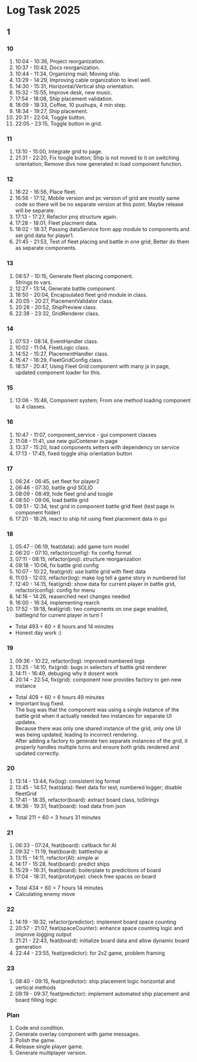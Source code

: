 # Log Task 2025

## 1

### 10

1. 10:04 - 10:36, Project reorganization.
2. 10:37 - 10:43, Docs reorganization.
3. 10:44 - 11:34, Organizing mail; Moving ship.
4. 13:29 - 14:29, Improving cable organization to level well.
5. 14:30 - 15:31, Horizontal/Vertical ship orientation.
6. 15:32 - 15:55, Improve desk, new music.
7. 17:54 - 18:08, Ship placement validation.
8. 18:09 - 18:33, Coffee, 10 pushups, 4 min step.
9. 18:34 - 19:27, Ship placement.
10. 20:31 - 22:04, Toggle button.
11. 22:05 - 23:15, Toggle button in grid.

### 11

1. 13:10 - 15:00, Integrate grid to page.
2. 21:31 - 22:20, Fix toogle button; Ship is not moved to it on switching orientation; Remove divs now generated in load component function.

### 12

1. 16:22 - 16:56, Place fleet.
2. 16:56 - 17:12, Mobile version and pc version of grid are mostly same code so there will be no separate version at this point. Maybe release will be separate.
3. 17:13 - 17:27, Refactor proj structure again.
4. 17:28 - 18:01, Fleet placment data.
5. 18:02 - 18:37, Passing dataService form app module to components and set grid data for player1.
6. 21:45 - 21:53, Test of fleet placing and battle in one grid; Better do them as separate components.

### 13

1. 08:57 - 10:15, Generate fleet placing component.  
   Strings to vars.
2. 12:27 - 13:14, Generate battle component.
3. 18:50 - 20:04, Encapsulated fleet grid module in class.
4. 20:05 - 20:27, PlacementValidator class.
5. 20:28 - 20:52, ShipPreview class.
6. 22:38 - 23:32, GridRenderer class.

### 14

1. 07:53 - 08:14, EventHandler class.
2. 10:02 - 11:04, FleetLogic class.
3. 14:52 - 15:27, PlacementHandler class.
4. 15:47 - 16:29, FleetGridConfig class.
5. 18:57 - 20:47, Using Fleet Grid component with many js in page, updated component loader for this.

### 15

1. 13:06 - 15:46, Component system; From one method loading component to 4 classes.

### 16

1. 10:47 - 11:07, component_service - gui component classes
2. 11:08 - 11:41, use new guiContener in page
3. 13:37 - 15:20, load components setters with dependency on service
4. 17:13 - 17:45, fixed toggle ship orientation button

### 17

1. 06:24 - 06:45, set fleet for player2
2. 06:46 - 07:30, battle grid SOLID
3. 08:09 - 08:49, hide fleet grid and toogle
4. 08:50 - 09:06, load battle grid
5. 09:51 - 12:34, test grid in component battle grid fleet (test page in component folder)
6. 17:20 - 18:26, react to ship hit using fleet placement data in gui

### 18

1. 05:47 - 06:19, feat(data): add game turn model
2. 06:20 - 07:10, refactor(config): fix config format
3. 07:11 - 08:15, refactor(proj): structure reorganization
4. 09:18 - 10:06, fix battle grid config
5. 10:07 - 10:22, feat(grid): use battle grid with fleet data
6. 11:03 - 12:03, refactor(log): make log tell a game story in numbered list
7. 12:40 - 14:15, feat(grid): show data for current player in battle grid, refactor(config): config for menu
8. 14:16 - 14:26, reaserched next changes needed
9. 16:00 - 16:34, implementing rearch
10. 17:52 - 19:18, feat(grid): two components on one page enabled, battlegrid for current player in turn 1

- Total 493 ÷ 60 = 8 hours and 14 minutes
- Honest day work :)

### 19

1. 09:36 - 10:22, refactor(log): improved numbered logs
2. 13:25 - 14:10, fix(grid): bugs in selectors of battle grid renderer
3. 14:11 - 16:49, debuging why it dosent work
4. 20:14 - 22:54, fix(grid): component now provides factory to gen new instance

- Total 409 ÷ 60 = 6 hours 49 minutes
- Important bug fixed.  
  The bug was that the component was using a single instance of the battle grid when it actually needed two instances for separate UI updates.  
  Because there was only one shared instance of the grid, only one UI was being updated, leading to incorrect rendering.  
  After adding a factory to generate two separate instances of the grid, it properly handles multiple turns and ensure both grids rendered and updated correctly.

### 20

1. 13:14 - 13:44, fix(log): consistent log format
2. 13:45 - 14:57, feat(data): fleet data for test; numbered logger; disable fleetGrid
3. 17:41 - 18:35, refactor(board): extract board class, toStrings
4. 18:36 - 19:31, feat(board): load data from json

- Total 211 ÷ 60 = 3 hours 31 minutes

### 21

1. 06:33 - 07:24, feat(board): callback for AI
2. 09:32 - 11:19, feat(board): battleship ai
3. 13:15 - 14:11, refactor(AI): simple ai
4. 14:17 - 15:28, feat(board): predict ships
5. 15:29 - 16:31, feat(board): boilerplate to predictions of board
6. 17:04 - 18:31, feat(prototype): check free spaces on board

- Total 434 ÷ 60 = 7 hours 14 minutes
- Calculating enemy move

### 22

1. 14:19 - 16:32, refactor(predictor): implement board space counting
2. 20:57 - 21:07, feat(spaceCounter): enhance space counting logic and improve logging output
3. 21:21 - 22:43, feat(board): initialize board data and allow dynamic board generation
4. 22:44 - 23:55, feat(predictor): for 2x2 game, problem framing

### 23

1. 08:40 - 09:15, feat(predictor): ship placement logic horizontal and vertical methods
2. 09:19 - 09:37, feat(predictor): implement automated ship placement and board filling logic

### Plan

1. Code end condition.
2. Generate overlay component with game messages.
3. Polish the game.
4. Release single player game.
5. Generate multiplayer version.
